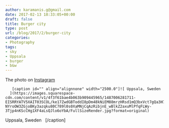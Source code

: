 ```yaml
---
author: karamanis.g@gmail.com
date: 2017-02-13 18:33:05+00:00
draft: false
title: Burger city
type: post
url: /blog/2017/2/burger-city
categories:
- Photography
tags:
- sky
- Uppsala
- burger
- b&w
---
```


The photo on [Instagram](https://instagram.com/p/BQdj728Ao3n/)


  
       [caption id="" align="alignnone" width="2500.0"]![ Uppsala, Sweden   ](https://images.squarespace-cdn.com/content/v1/4f3f61bae4b063b909445965/1487006281711-EISRRYATV5XAIT03SCOL/ke17ZwdGBToddI8pDm48kNiEM88mrzHRsd1mQ3bxVct7gQa3H78H3Y0txjaiv_0fDoOvxcdMmMKkDsyUqMSsMWxHk725yiiHCCLfrh8O1z4YTzHvnKhyp6Da-NYroOW3ZGjoBKy3azqku80C789l0s0XaMNjCqAzRibjnE_wBlkZ2axuMlPfqFLWy-3Tjp4nKScCHg1XF4aLsQJlo6oYbA/FullSizeRender.jpg?format=original)
 Uppsala, Sweden   [/caption]
